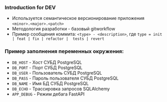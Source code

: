 ### Introduction for DEV
* Используется семантическое версионирование приложения `<minor>.<major>.<patch>`
* Методология разработки - базовый gitworkflow
* Пример сообщения коммита: `<type> - <description>`, где `type = init | feat | fix | refactor | 
tests | revert` 

### Пример заполнения переменных окружения:
* `DB_HOST` - Хост СУБД PostgreSQL
* `DB_PORT` - Порт СУБД PostgreSQL
* `DB_USER` - Пользователь СУБД PostgreSQL
* `DB_PASS` - Пароль пользователя СУБД PostgreSQL
* `DB_NAME` - Имя БД СУБД PostgreSQL
* `DB_ECHO` - Трассировка запросов SQLAlchemy
* `APP_DEBUG` - Режим дебага FastAPI

